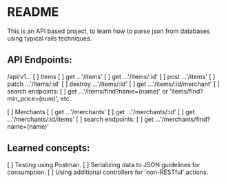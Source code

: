 # README

This is an API based project, to learn how to parse json from databases using typical rails techniques.

## API Endpoints:

/api/v1...
[ ] Items
  [ ] get ...'/items'
  [ ] get ...'/items/:id'
  [ ] post ...'/items'
  [ ] patch ...'/items/:id'
  [ ] destroy ...'/items/:id'
  [ ] get ...'/items/:id/merchant'
  [ ] search endpoints:
    [ ] get ...'/items/find?name=(name)' or 'items/find?min_price=(num)', etc.

[ ] Merchants
  [ ] get ...'/merchants'
  [ ] get ...'/merchants/:id'
  [ ] get ...'/merchants/:id/items'
  [ ] search endpoints:
    [ ] get ...'/merchants/find?name=(name)'

## Learned concepts:

[ ] Testing using Postman.
[ ] Serializing data to JSON guidelines for consumption.
[ ] Using additional controllers for 'non-RESTful' actions.